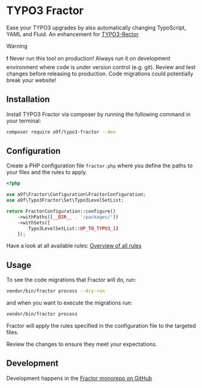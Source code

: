 # TYPO3 Fractor

Ease your TYPO3 upgrades by also automatically changing TypoScript, YAML and Fluid.
An enhancement for [TYPO3-Rector](https://github.com/sabbelasichon/typo3-rector).

> [!WARNING]
> :heavy_exclamation_mark: Never run this tool on production! Always run it on development environment where code is under version control (e.g. git).
> Review and test changes before releasing to production. Code migrations could potentially break your website!

## Installation

Install TYPO3 Fractor via composer by running the following command in your terminal:

```bash
composer require a9f/typo3-fractor --dev
```

## Configuration

Create a PHP configuration file `fractor.php` where you define the paths to your files and the rules to apply.

```php
<?php

use a9f\Fractor\Configuration\FractorConfiguration;
use a9f\Typo3Fractor\Set\Typo3LevelSetList;

return FractorConfiguration::configure()
    ->withPaths([__DIR__ . '/packages/'])
    ->withSets([
        Typo3LevelSetList::UP_TO_TYPO3_13
    ]);
```

Have a look at all available rules: [Overview of all rules](docs/typo3-fractor-rules.md)

## Usage

To see the code migrations that Fractor will do, run:

```bash
vendor/bin/fractor process --dry-run
```

and when you want to execute the migrations run:

```bash
vendor/bin/fractor process
```

Fractor will apply the rules specified in the configuration file to the targeted files.

Review the changes to ensure they meet your expectations.

## Development

Development happens in the [Fractor monorepo on GitHub](https://github.com/andreaswolf/fractor/)
